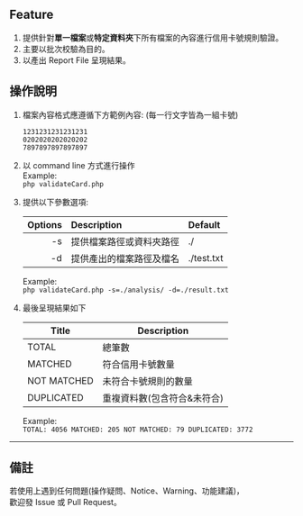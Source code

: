 ## Feature
1. 提供針對**單一檔案**或**特定資料夾**下所有檔案的內容進行信用卡號規則驗證。
2. 主要以批次校驗為目的。  
3. 以產出 Report File 呈現結果。

## 操作說明
1. 檔案內容格式應遵循下方範例內容: (每一行文字皆為一組卡號)
    ```
    1231231231231231
    0202020202020202
    7897897897897897
    ```
2. 以 command line 方式進行操作  
   Example:  
   `php validateCard.php`
3. 提供以下參數選項:  
   
    Options|Description|Default
    ------:|:----------|:-----
    -s     | 提供檔案路徑或資料夾路徑 | ./
    -d     | 提供產出的檔案路徑及檔名 | ./test.txt
    
    Example:  
    `php validateCard.php -s=./analysis/ -d=./result.txt`
4. 最後呈現結果如下  
   
   Title|Description
   -|-
   TOTAL|總筆數
   MATCHED|符合信用卡號數量
   NOT MATCHED|未符合卡號規則的數量
   DUPLICATED|重複資料數(包含符合&未符合)

    Example:  
   `TOTAL: 4056 MATCHED: 205 NOT MATCHED: 79 DUPLICATED: 3772`

---
## 備註
若使用上遇到任何問題(操作疑問、Notice、Warning、功能建議)，  
歡迎發 Issue 或 Pull Request。